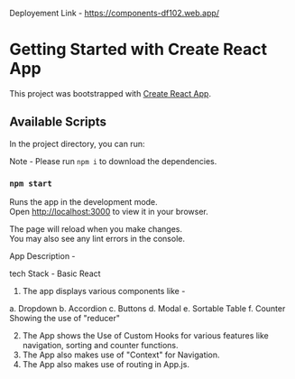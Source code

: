 Deployement Link - https://components-df102.web.app/

# Getting Started with Create React App

This project was bootstrapped with [Create React App](https://github.com/facebook/create-react-app).

## Available Scripts

In the project directory, you can run:

Note - Please run `npm i` to download the dependencies.

### `npm start`

Runs the app in the development mode.\
Open [http://localhost:3000](http://localhost:3000) to view it in your browser.

The page will reload when you make changes.\
You may also see any lint errors in the console.

App Description -

tech Stack - Basic React

1. The app displays various components like -

a. Dropdown
b. Accordion
c. Buttons
d. Modal
e. Sortable Table
f. Counter Showing the use of "reducer"

2. The App shows the Use of Custom Hooks for various features like navigation, sorting and counter functions.
3. The App also makes use of "Context" for Navigation.
4. The App also makes use of routing in App.js.

